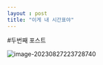 ```yaml
---
layout : post 
title: "이게 내 시간표야"
---
```

#두번째 포스트

![image-20230827223728740]({{site.url}}/images/2023-08-27-timetable23fall/fall23timetable.png)
